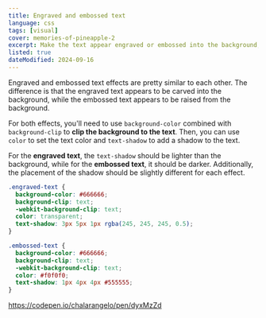 ```yaml
---
title: Engraved and embossed text
language: css
tags: [visual]
cover: memories-of-pineapple-2
excerpt: Make the text appear engraved or embossed into the background, using CSS.
listed: true
dateModified: 2024-09-16
---
```


Engraved and embossed text effects are pretty similar to each other. The difference is that the engraved text appears to be carved into the background, while the embossed text appears to be raised from the background.

For both effects, you'll need to use `background-color` combined with `background-clip` to **clip the background to the text**. Then, you can use `color` to set the text color and `text-shadow` to add a shadow to the text.

For the **engraved text**, the `text-shadow` should be lighter than the background, while for the **embossed text**, it should be darker. Additionally, the placement of the shadow should be slightly different for each effect.

```css
.engraved-text {
  background-color: #666666;
  background-clip: text;
  -webkit-background-clip: text;
  color: transparent;
  text-shadow: 3px 5px 1px rgba(245, 245, 245, 0.5);
}

.embossed-text {
  background-color: #666666;
  background-clip: text;
  -webkit-background-clip: text;
  color: #f0f0f0;
  text-shadow: 1px 4px 4px #555555;
}
```

https://codepen.io/chalarangelo/pen/dyxMzZd
